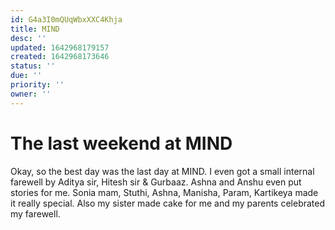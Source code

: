 ```yaml
---
id: G4a3I0mQUqWbxXXC4Khja
title: MIND
desc: ''
updated: 1642968179157
created: 1642968173646
status: ''
due: ''
priority: ''
owner: ''
---
```


# The last weekend at MIND

Okay, so the best day was the last day at MIND. I even got a small internal farewell by Aditya sir, Hitesh sir & Gurbaaz. Ashna and Anshu even put stories for me. Sonia mam, Stuthi, Ashna, Manisha, Param, Kartikeya made it really special. Also my sister made cake for me and my parents celebrated my farewell.



